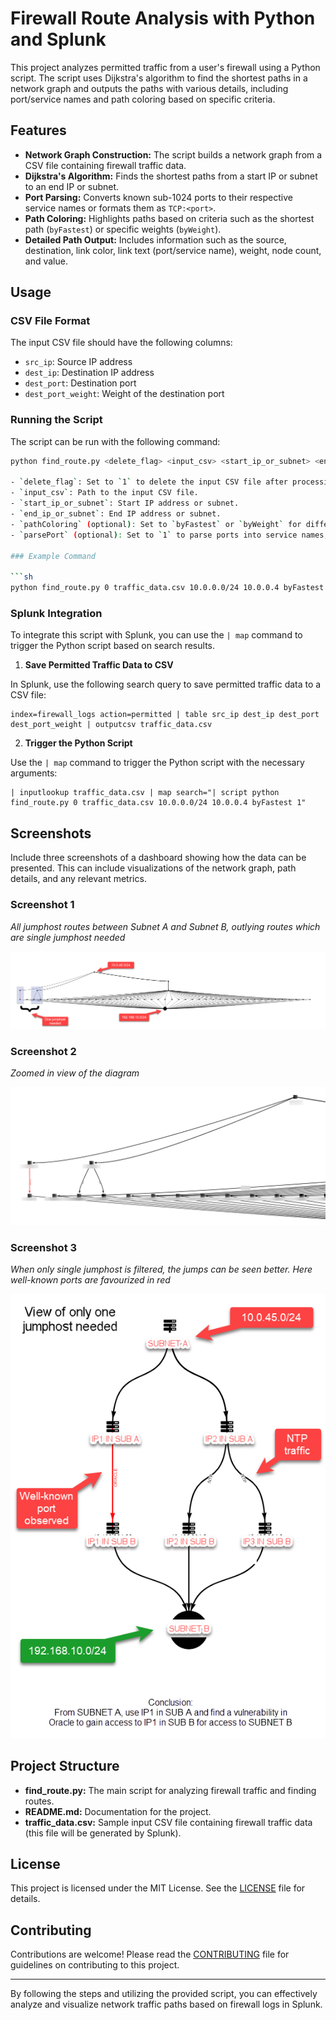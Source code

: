 # Firewall Route Analysis with Python and Splunk

This project analyzes permitted traffic from a user's firewall using a Python script. The script uses Dijkstra's algorithm to find the shortest paths in a network graph and outputs the paths with various details, including port/service names and path coloring based on specific criteria.

## Features

- **Network Graph Construction:** The script builds a network graph from a CSV file containing firewall traffic data.
- **Dijkstra's Algorithm:** Finds the shortest paths from a start IP or subnet to an end IP or subnet.
- **Port Parsing:** Converts known sub-1024 ports to their respective service names or formats them as `TCP:<port>`.
- **Path Coloring:** Highlights paths based on criteria such as the shortest path (`byFastest`) or specific weights (`byWeight`).
- **Detailed Path Output:** Includes information such as the source, destination, link color, link text (port/service name), weight, node count, and value.

## Usage

### CSV File Format

The input CSV file should have the following columns:

- `src_ip`: Source IP address
- `dest_ip`: Destination IP address
- `dest_port`: Destination port
- `dest_port_weight`: Weight of the destination port

### Running the Script

The script can be run with the following command:

```sh
python find_route.py <delete_flag> <input_csv> <start_ip_or_subnet> <end_ip_or_subnet> [<pathColoring>] [<parsePort>]

- `delete_flag`: Set to `1` to delete the input CSV file after processing.
- `input_csv`: Path to the input CSV file.
- `start_ip_or_subnet`: Start IP address or subnet.
- `end_ip_or_subnet`: End IP address or subnet.
- `pathColoring` (optional): Set to `byFastest` or `byWeight` for different path coloring criteria.
- `parsePort` (optional): Set to `1` to parse ports into service names, otherwise ports are formatted as `TCP:<port>`.

### Example Command

```sh
python find_route.py 0 traffic_data.csv 10.0.0.0/24 10.0.0.4 byFastest 1
```

### Splunk Integration

To integrate this script with Splunk, you can use the `| map` command to trigger the Python script based on search results.

1. **Save Permitted Traffic Data to CSV**

In Splunk, use the following search query to save permitted traffic data to a CSV file:

```spl
index=firewall_logs action=permitted | table src_ip dest_ip dest_port dest_port_weight | outputcsv traffic_data.csv
```

2. **Trigger the Python Script**

Use the `| map` command to trigger the Python script with the necessary arguments:

```spl
| inputlookup traffic_data.csv | map search="| script python find_route.py 0 traffic_data.csv 10.0.0.0/24 10.0.0.4 byFastest 1"
```

## Screenshots

Include three screenshots of a dashboard showing how the data can be presented. This can include visualizations of the network graph, path details, and any relevant metrics.

### Screenshot 1

*All jumphost routes between Subnet A and Subnet B, outlying routes which are single jumphost needed*

![Screenshot 1](screenshot1.png)

### Screenshot 2

*Zoomed in view of the diagram*

![Screenshot 2](screenshot2.png)

### Screenshot 3

*When only single jumphost is filtered, the jumps can be seen better. Here well-known ports are favourized in red*

![Screenshot 3](screenshot3.png)

## Project Structure

- **find_route.py:** The main script for analyzing firewall traffic and finding routes.
- **README.md:** Documentation for the project.
- **traffic_data.csv:** Sample input CSV file containing firewall traffic data (this file will be generated by Splunk).

## License

This project is licensed under the MIT License. See the [LICENSE](LICENSE) file for details.

## Contributing

Contributions are welcome! Please read the [CONTRIBUTING](CONTRIBUTING.md) file for guidelines on contributing to this project.

---
By following the steps and utilizing the provided script, you can effectively analyze and visualize network traffic paths based on firewall logs in Splunk.
```
